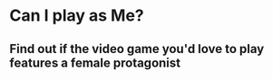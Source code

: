 # Can I play as Me?

## Find out if the video game you'd love to play features a female protagonist

